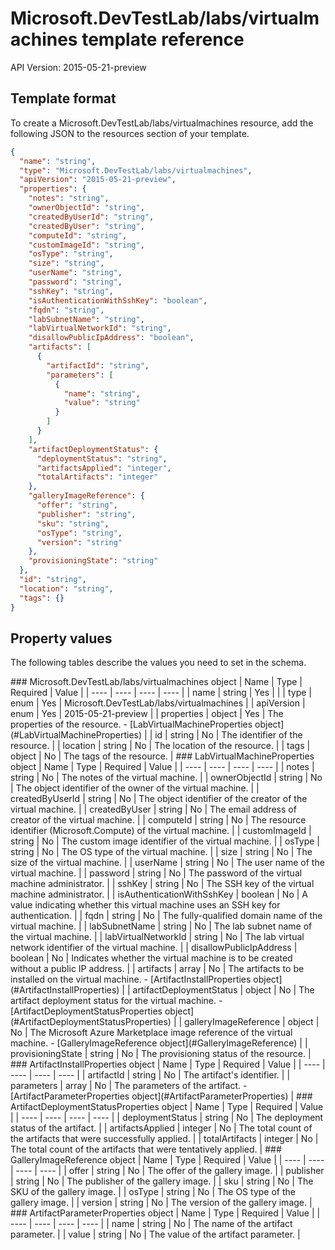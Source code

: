 # Microsoft.DevTestLab/labs/virtualmachines template reference
API Version: 2015-05-21-preview
## Template format

To create a Microsoft.DevTestLab/labs/virtualmachines resource, add the following JSON to the resources section of your template.

```json
{
  "name": "string",
  "type": "Microsoft.DevTestLab/labs/virtualmachines",
  "apiVersion": "2015-05-21-preview",
  "properties": {
    "notes": "string",
    "ownerObjectId": "string",
    "createdByUserId": "string",
    "createdByUser": "string",
    "computeId": "string",
    "customImageId": "string",
    "osType": "string",
    "size": "string",
    "userName": "string",
    "password": "string",
    "sshKey": "string",
    "isAuthenticationWithSshKey": "boolean",
    "fqdn": "string",
    "labSubnetName": "string",
    "labVirtualNetworkId": "string",
    "disallowPublicIpAddress": "boolean",
    "artifacts": [
      {
        "artifactId": "string",
        "parameters": [
          {
            "name": "string",
            "value": "string"
          }
        ]
      }
    ],
    "artifactDeploymentStatus": {
      "deploymentStatus": "string",
      "artifactsApplied": "integer",
      "totalArtifacts": "integer"
    },
    "galleryImageReference": {
      "offer": "string",
      "publisher": "string",
      "sku": "string",
      "osType": "string",
      "version": "string"
    },
    "provisioningState": "string"
  },
  "id": "string",
  "location": "string",
  "tags": {}
}
```
## Property values

The following tables describe the values you need to set in the schema.

<a id="Microsoft.DevTestLab/labs/virtualmachines" />
### Microsoft.DevTestLab/labs/virtualmachines object
|  Name | Type | Required | Value |
|  ---- | ---- | ---- | ---- |
|  name | string | Yes |  |
|  type | enum | Yes | Microsoft.DevTestLab/labs/virtualmachines |
|  apiVersion | enum | Yes | 2015-05-21-preview |
|  properties | object | Yes | The properties of the resource. - [LabVirtualMachineProperties object](#LabVirtualMachineProperties) |
|  id | string | No | The identifier of the resource. |
|  location | string | No | The location of the resource. |
|  tags | object | No | The tags of the resource. |


<a id="LabVirtualMachineProperties" />
### LabVirtualMachineProperties object
|  Name | Type | Required | Value |
|  ---- | ---- | ---- | ---- |
|  notes | string | No | The notes of the virtual machine. |
|  ownerObjectId | string | No | The object identifier of the owner of the virtual machine. |
|  createdByUserId | string | No | The object identifier of the creator of the virtual machine. |
|  createdByUser | string | No | The email address of creator of the virtual machine. |
|  computeId | string | No | The resource identifier (Microsoft.Compute) of the virtual machine. |
|  customImageId | string | No | The custom image identifier of the virtual machine. |
|  osType | string | No | The OS type of the virtual machine. |
|  size | string | No | The size of the virtual machine. |
|  userName | string | No | The user name of the virtual machine. |
|  password | string | No | The password of the virtual machine administrator. |
|  sshKey | string | No | The SSH key of the virtual machine administrator. |
|  isAuthenticationWithSshKey | boolean | No | A value indicating whether this virtual machine uses an SSH key for authentication. |
|  fqdn | string | No | The fully-qualified domain name of the virtual machine. |
|  labSubnetName | string | No | The lab subnet name of the virtual machine. |
|  labVirtualNetworkId | string | No | The lab virtual network identifier of the virtual machine. |
|  disallowPublicIpAddress | boolean | No | Indicates whether the virtual machine is to be created without a public IP address. |
|  artifacts | array | No | The artifacts to be installed on the virtual machine. - [ArtifactInstallProperties object](#ArtifactInstallProperties) |
|  artifactDeploymentStatus | object | No | The artifact deployment status for the virtual machine. - [ArtifactDeploymentStatusProperties object](#ArtifactDeploymentStatusProperties) |
|  galleryImageReference | object | No | The Microsoft Azure Marketplace image reference of the virtual machine. - [GalleryImageReference object](#GalleryImageReference) |
|  provisioningState | string | No | The provisioning status of the resource. |


<a id="ArtifactInstallProperties" />
### ArtifactInstallProperties object
|  Name | Type | Required | Value |
|  ---- | ---- | ---- | ---- |
|  artifactId | string | No | The artifact's identifier. |
|  parameters | array | No | The parameters of the artifact. - [ArtifactParameterProperties object](#ArtifactParameterProperties) |


<a id="ArtifactDeploymentStatusProperties" />
### ArtifactDeploymentStatusProperties object
|  Name | Type | Required | Value |
|  ---- | ---- | ---- | ---- |
|  deploymentStatus | string | No | The deployment status of the artifact. |
|  artifactsApplied | integer | No | The total count of the artifacts that were successfully applied. |
|  totalArtifacts | integer | No | The total count of the artifacts that were tentatively applied. |


<a id="GalleryImageReference" />
### GalleryImageReference object
|  Name | Type | Required | Value |
|  ---- | ---- | ---- | ---- |
|  offer | string | No | The offer of the gallery image. |
|  publisher | string | No | The publisher of the gallery image. |
|  sku | string | No | The SKU of the gallery image. |
|  osType | string | No | The OS type of the gallery image. |
|  version | string | No | The version of the gallery image. |


<a id="ArtifactParameterProperties" />
### ArtifactParameterProperties object
|  Name | Type | Required | Value |
|  ---- | ---- | ---- | ---- |
|  name | string | No | The name of the artifact parameter. |
|  value | string | No | The value of the artifact parameter. |


